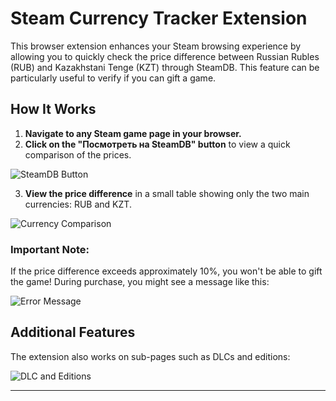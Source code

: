 # Steam Currency Tracker Extension

This browser extension enhances your Steam browsing experience by allowing you to quickly check the price difference between Russian Rubles (RUB) and Kazakhstani Tenge (KZT) through SteamDB. This feature can be particularly useful to verify if you can gift a game.

## How It Works

1. **Navigate to any Steam game page in your browser.**
2. **Click on the "Посмотреть на SteamDB" button** to view a quick comparison of the prices.

![SteamDB Button](https://github.com/user-attachments/assets/ff6e93de-9873-4970-8360-44fb2b992240)

3. **View the price difference** in a small table showing only the two main currencies: RUB and KZT.

![Currency Comparison](https://github.com/user-attachments/assets/9054351c-3929-4943-a36e-4b3b32e7fbc2)

### Important Note:
If the price difference exceeds approximately 10%, you won't be able to gift the game! During purchase, you might see a message like this:

![Error Message](https://github.com/user-attachments/assets/b440a4d3-58b8-4260-a06c-bf4d3f0513ab)

## Additional Features

The extension also works on sub-pages such as DLCs and editions:

![DLC and Editions](https://github.com/user-attachments/assets/e4829a51-3665-4907-b0ed-20072e496f29)

---
